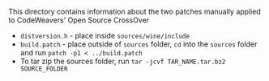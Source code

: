 This directory contains information about the two patches manually applied to CodeWeavers' Open Source CrossOver

* `distversion.h` - place inside `sources/wine/include`
* `build.patch` - place outside of `sources` folder, `cd` into the `sources` folder and run `patch -p1 < ../build.patch`
* To tar zip the sources folder, run `tar -jcvf TAR_NAME.tar.bz2 SOURCE_FOLDER`